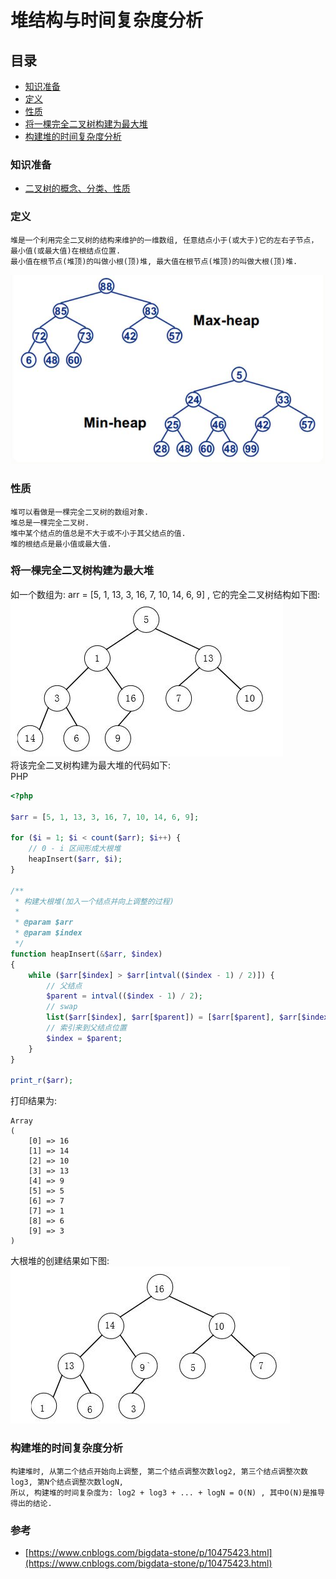 # 堆结构与时间复杂度分析

## 目录
- [知识准备](#知识准备)
- [定义](#定义)
- [性质](#性质)
- [将一棵完全二叉树构建为最大堆](#将一棵完全二叉树构建为最大堆)
- [构建堆的时间复杂度分析](#构建堆的时间复杂度分析)

### 知识准备
- [二叉树的概念、分类、性质](二叉树的概念、分类、性质.md)

### 定义
```
堆是一个利用完全二叉树的结构来维护的一维数组, 任意结点小于(或大于)它的左右子节点，最小值(或最大值)在根结点位置.
最小值在根节点(堆顶)的叫做小根(顶)堆, 最大值在根节点(堆顶)的叫做大根(顶)堆.
```
![大根堆和小根堆](https://raw.githubusercontent.com/duiying/img/master/大根堆和小根堆.jpg)  

### 性质
```
堆可以看做是一棵完全二叉树的数组对象.
堆总是一棵完全二叉树.
堆中某个结点的值总是不大于或不小于其父结点的值.
堆的根结点是最小值或最大值.
```

### 将一棵完全二叉树构建为最大堆
如一个数组为: arr = [5, 1, 13, 3, 16, 7, 10, 14, 6, 9] , 它的完全二叉树结构如下图:  
![完全二叉树](https://raw.githubusercontent.com/duiying/img/master/完全二叉树.jpg)  
将该完全二叉树构建为最大堆的代码如下:   
PHP
```PHP
<?php

$arr = [5, 1, 13, 3, 16, 7, 10, 14, 6, 9];

for ($i = 1; $i < count($arr); $i++) {
    // 0 - i 区间形成大根堆
    heapInsert($arr, $i);
}

/**
 * 构建大根堆(加入一个结点并向上调整的过程)
 *
 * @param $arr
 * @param $index
 */
function heapInsert(&$arr, $index)
{
    while ($arr[$index] > $arr[intval(($index - 1) / 2)]) {
        // 父结点
        $parent = intval(($index - 1) / 2);
        // swap
        list($arr[$index], $arr[$parent]) = [$arr[$parent], $arr[$index]];
        // 索引来到父结点位置
        $index = $parent;
    }
}

print_r($arr);
```
打印结果为:
```
Array
(
    [0] => 16
    [1] => 14
    [2] => 10
    [3] => 13
    [4] => 9
    [5] => 5
    [6] => 7
    [7] => 1
    [8] => 6
    [9] => 3
)
```
大根堆的创建结果如下图:  
![大根堆](https://raw.githubusercontent.com/duiying/img/master/大根堆.jpg)  

### 构建堆的时间复杂度分析
```
构建堆时, 从第二个结点开始向上调整, 第二个结点调整次数log2, 第三个结点调整次数log3, 第N个结点调整次数logN,
所以, 构建堆的时间复杂度为: log2 + log3 + ... + logN = O(N) , 其中O(N)是推导得出的结论.
```

### 参考
- [https://www.cnblogs.com/bigdata-stone/p/10475423.html](https://www.cnblogs.com/bigdata-stone/p/10475423.html)